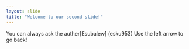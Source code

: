 ```yaml
---
layout: slide
title: "Welcome to our second slide!"
---
```

You can always ask the auther[Esubalew] (esku953)
Use the left arrow to go back!
